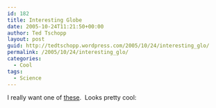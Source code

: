 ```yaml
---
id: 182
title: Interesting Globe
date: 2005-10-24T11:21:50+00:00
author: Ted Tschopp
layout: post
guid: http://tedtschopp.wordpress.com/2005/10/24/interesting_glo/
permalink: /2005/10/24/interesting_glo/
categories:
  - Cool
tags:
  - Science
---
```

I really want one of [these](http://www.deutscheoptik.com/catalog/product_info.php?cPath=9&products_id=351&osCsid=475eec22823f4c5ef0b19d6b8aa4a203).&nbsp; Looks pretty cool: